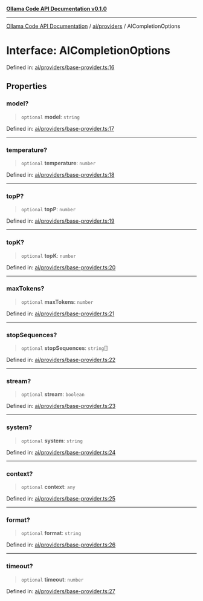 [**Ollama Code API Documentation v0.1.0**](../../../README.md)

***

[Ollama Code API Documentation](../../../modules.md) / [ai/providers](../README.md) / AICompletionOptions

# Interface: AICompletionOptions

Defined in: [ai/providers/base-provider.ts:16](https://github.com/erichchampion/ollama-code/blob/5f12b416589e9f978f73e54f8bfc9efaaaa273d1/ollama-code/src/ai/providers/base-provider.ts#L16)

## Properties

### model?

> `optional` **model**: `string`

Defined in: [ai/providers/base-provider.ts:17](https://github.com/erichchampion/ollama-code/blob/5f12b416589e9f978f73e54f8bfc9efaaaa273d1/ollama-code/src/ai/providers/base-provider.ts#L17)

***

### temperature?

> `optional` **temperature**: `number`

Defined in: [ai/providers/base-provider.ts:18](https://github.com/erichchampion/ollama-code/blob/5f12b416589e9f978f73e54f8bfc9efaaaa273d1/ollama-code/src/ai/providers/base-provider.ts#L18)

***

### topP?

> `optional` **topP**: `number`

Defined in: [ai/providers/base-provider.ts:19](https://github.com/erichchampion/ollama-code/blob/5f12b416589e9f978f73e54f8bfc9efaaaa273d1/ollama-code/src/ai/providers/base-provider.ts#L19)

***

### topK?

> `optional` **topK**: `number`

Defined in: [ai/providers/base-provider.ts:20](https://github.com/erichchampion/ollama-code/blob/5f12b416589e9f978f73e54f8bfc9efaaaa273d1/ollama-code/src/ai/providers/base-provider.ts#L20)

***

### maxTokens?

> `optional` **maxTokens**: `number`

Defined in: [ai/providers/base-provider.ts:21](https://github.com/erichchampion/ollama-code/blob/5f12b416589e9f978f73e54f8bfc9efaaaa273d1/ollama-code/src/ai/providers/base-provider.ts#L21)

***

### stopSequences?

> `optional` **stopSequences**: `string`[]

Defined in: [ai/providers/base-provider.ts:22](https://github.com/erichchampion/ollama-code/blob/5f12b416589e9f978f73e54f8bfc9efaaaa273d1/ollama-code/src/ai/providers/base-provider.ts#L22)

***

### stream?

> `optional` **stream**: `boolean`

Defined in: [ai/providers/base-provider.ts:23](https://github.com/erichchampion/ollama-code/blob/5f12b416589e9f978f73e54f8bfc9efaaaa273d1/ollama-code/src/ai/providers/base-provider.ts#L23)

***

### system?

> `optional` **system**: `string`

Defined in: [ai/providers/base-provider.ts:24](https://github.com/erichchampion/ollama-code/blob/5f12b416589e9f978f73e54f8bfc9efaaaa273d1/ollama-code/src/ai/providers/base-provider.ts#L24)

***

### context?

> `optional` **context**: `any`

Defined in: [ai/providers/base-provider.ts:25](https://github.com/erichchampion/ollama-code/blob/5f12b416589e9f978f73e54f8bfc9efaaaa273d1/ollama-code/src/ai/providers/base-provider.ts#L25)

***

### format?

> `optional` **format**: `string`

Defined in: [ai/providers/base-provider.ts:26](https://github.com/erichchampion/ollama-code/blob/5f12b416589e9f978f73e54f8bfc9efaaaa273d1/ollama-code/src/ai/providers/base-provider.ts#L26)

***

### timeout?

> `optional` **timeout**: `number`

Defined in: [ai/providers/base-provider.ts:27](https://github.com/erichchampion/ollama-code/blob/5f12b416589e9f978f73e54f8bfc9efaaaa273d1/ollama-code/src/ai/providers/base-provider.ts#L27)
